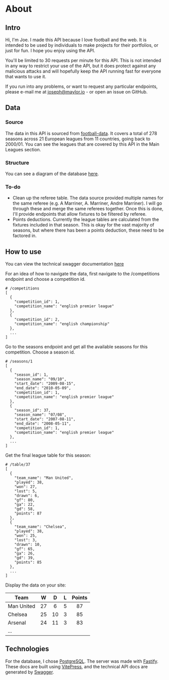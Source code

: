 # About

## Intro

Hi, I'm Joe. I made this API because I love football and the web. It is intended to be used by individuals to make projects for their portfolios, or just for fun. I hope you enjoy using the API.

You'll be limited to 30 requests per minute for this API. This is not intended in any way to restrict your use of the API, but it does protect against any malicious attacks and will hopefully keep the API running fast for everyone that wants to use it.

If you run into any problems, or want to request any particular endpoints, please e-mail me at joseph@maylor.io - or open an issue on GitHub.

## Data

### Source

The data in this API is sourced from [football-data](https://www.football-data.co.uk/data.php). It covers a total of 278 seasons across 21 European leagues from 11 countries, going back to 2000/01. You can see the leagues that are covered by this API in the Main Leagues section.

### Structure
You can see a diagram of the database [here](https://dbdiagram.io/d/5f720b2f3a78976d7b758e71).

### To-do
* Clean up the referee table. The data source provided multiple names for the same referee (e.g. A Marriner, A. Marriner, Andre Marriner). I will go through these and merge the same referees together. Once this is done, I'll provide endpoints that allow fixtures to be filtered by referee.
* Points deductions. Currently the league tables are calculated from the fixtures included in that season. This is okay for the vast majority of seasons, but where there has been a points deduction, these need to be factored in.

## How to use
You can view the technical swagger documentation [here](/swagger/static/index.html)

For an idea of how to navigate the data, first navigate to the /competitions endpoint and choose a competition id.


```json{1,4}
# /competitions
[
  {
    "competition_id": 1,
    "competition_name": "english premier league"
  },
  {
    "competition_id": 2,
    "competition_name": "english championship"
  },
  ...
]
```

Go to the seasons endpoint and get all the available seasons for this competition. Choose a season id.

```json{1,12}
# /seasons/1
[
  {
    "season_id": 1,
    "season_name": "09/10",
    "start_date": "2009-08-15",
    "end_date": "2010-05-09",
    "competition_id": 1,
    "competition_name": "english premier league"
  },
  {
    "season_id": 37,
    "season_name": "07/08",
    "start_date": "2007-08-11",
    "end_date": "2008-05-11",
    "competition_id": 1,
    "competition_name": "english premier league"
  },
  ...
]
```

Get the final league table for this season:

```json{1}
# /table/37
[
  {
    "team_name": "Man United",
    "played": 38,
    "won": 27,
    "lost": 5,
    "drawn": 6,
    "gf": 80,
    "ga": 22,
    "gd": 58,
    "points": 87
  },
  {
    "team_name": "Chelsea",
    "played": 38,
    "won": 25,
    "lost": 3,
    "drawn": 10,
    "gf": 65,
    "ga": 26,
    "gd": 39,
    "points": 85
  },
  ...
]
```

Display the data on your site:

| Team       |   W   |   D   |   L   | Points |
| ---------- | :---: | :---: | :---: | :----: |
| Man United |  27   |   6   |   5   |   87   |
| Chelsea    |  25   |  10   |   3   |   85   |
| Arsenal    |  24   |  11   |   3   |   83   |
| ...        |       |       |       |        |

## Technologies
For the database, I chose [PostgreSQL](https://www.postgresql.org/). The server was made with [Fastify](https://www.fastify.io/). These docs are built using [VitePress](https://vitepress.vuejs.org/), and the technical API docs are generated by [Swagger](https://swagger.io/).
